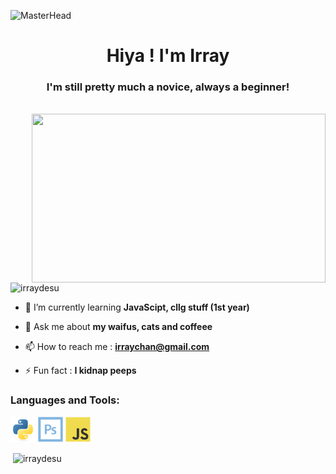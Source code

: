 ![MasterHead](https://files.catbox.moe/wq00vv.gif)
<h1 align="center">Hiya ! I'm Irray</h1>
<h3 align="center">I'm still pretty much a novice, always a beginner!</h3> <br>
<img align="right" width="470" height="270" src="https://files.catbox.moe/uukhcu.gif">

<p align="left"> <img src="https://komarev.com/ghpvc/?username=irraydesu&label=Profile%20views&color=0e75b6&style=flat" alt="irraydesu" /> </p>

- 🌱 I’m currently learning **JavaScipt, cllg stuff (1st year)**

- 💬 Ask me about **my waifus, cats and coffeee**

- 📫 How to reach me : **irraychan@gmail.com**

- ⚡ Fun fact : **I kidnap peeps**


<h3 align="left">Languages and Tools:</h3>
<p align="left">
<img src="https://raw.githubusercontent.com/devicons/devicon/master/icons/python/python-original.svg" alt="python" width="40" height="40"/> </a><img src="https://raw.githubusercontent.com/devicons/devicon/master/icons/photoshop/photoshop-line.svg" alt="photoshop" width="40" height="40"/> </a><img src="https://raw.githubusercontent.com/devicons/devicon/master/icons/javascript/javascript-original.svg" alt="javascript" width="40" height="40"/> </a> </p>

<p>&nbsp;<img align="center" src="https://github-readme-stats.vercel.app/api?username=irraydesu&show_icons=true&locale=en" alt="irraydesu" /></p>

<!--
**Irraydesu/Irraydesu** is a ✨ _special_ ✨ repository because its `README.md` (this file) appears on your GitHub profile.

